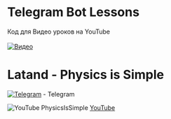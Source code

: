 # Telegram Bot Lessons

Код для Видео уроков на YouTube</br></br>
[![Видео](https://i.ytimg.com/vi/Ja2vJWcfPyg/hqdefault.jpg)](https://www.youtube.com/watch?v=wj1Vwq3IrL4&list=PLwVBSkoL97Q3phZRyInbM4lShvS1cBl-U "Разработка Telegram Bot на Python.")

# Latand - Physics is Simple

[![Telegram](https://img.icons8.com/cute-clipart/2x/telegram-app.png)](https://t.me/latand "Telegram") - Telegram

![YouTube PhysicsIsSimple](https://s.ytimg.com/yts/img/favicon-vflz7uhzw.ico) [YouTube](https://www.youtube.com/c/PhysicsIsSimple)
